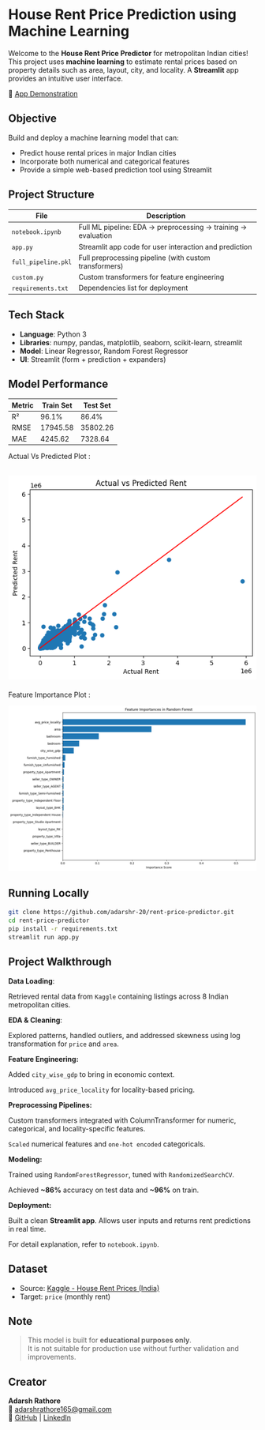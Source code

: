 
# House Rent Price Prediction using Machine Learning

Welcome to the **House Rent Price Predictor** for metropolitan Indian cities!  
This project uses **machine learning** to estimate rental prices based on property details such as area, layout, city, and locality. A **Streamlit** app provides an intuitive user interface.

🎥 [App Demonstration](https://drive.google.com/file/d/1EHQE7LMGCoKXLzYoo4Mhc7bcH583bPAF/view?usp=sharing)


## Objective

Build and deploy a machine learning model that can:
- Predict house rental prices in major Indian cities
- Incorporate both numerical and categorical features
- Provide a simple web-based prediction tool using Streamlit



## Project Structure

| File                | Description                                                   |
|---------------------|---------------------------------------------------------------|
| `notebook.ipynb`    | Full ML pipeline: EDA → preprocessing → training → evaluation |
| `app.py`            | Streamlit app code for user interaction and prediction        |
| `full_pipeline.pkl` | Full preprocessing pipeline (with custom transformers)        |
| `custom.py`         | Custom transformers for feature engineering                   |
| `requirements.txt`  | Dependencies list for deployment                              |


## Tech Stack

- **Language**: Python 3
- **Libraries**: numpy, pandas, matplotlib, seaborn, scikit-learn, streamlit
- **Model**: Linear Regressor, Random Forest Regressor
- **UI**: Streamlit (form + prediction + expanders)


## Model Performance

| Metric | Train Set | Test Set |
|--------|-----------|----------|
| R²     | 96.1%     | 86.4%    |
| RMSE   | 17945.58  | 35802.26 |
| MAE    | 4245.62   | 7328.64  |

Actual Vs Predicted Plot :

![Actual Vs Predicted Plot](images/actual_predicted.png)
---
Feature Importance Plot : 

![Feature Importance](images/feature_importance.png)

## Running Locally

```bash
git clone https://github.com/adarshr-20/rent-price-predictor.git
cd rent-price-predictor
pip install -r requirements.txt
streamlit run app.py
```


## Project Walkthrough 

**Data Loading**: 

Retrieved rental data from `Kaggle` containing listings across 8 Indian metropolitan cities.

**EDA & Cleaning**: 

Explored patterns, handled outliers, and addressed skewness using log transformation for `price` and `area`.

**Feature Engineering:**

Added `city_wise_gdp` to bring in economic context.

Introduced `avg_price_locality` for locality-based pricing.

**Preprocessing Pipelines:**

Custom transformers integrated with ColumnTransformer for numeric, categorical, and locality-specific features.

`Scaled` numerical features and `one-hot encoded` categoricals.

**Modeling:**

Trained using `RandomForestRegressor`, tuned with `RandomizedSearchCV`.

Achieved **~86%** accuracy on test data and **~96%** on train.

**Deployment:**

Built a clean **Streamlit app**. Allows user inputs and returns rent predictions in real time.


For detail explanation, refer to `notebook.ipynb`.


## Dataset

- Source: [Kaggle - House Rent Prices (India)](https://www.kaggle.com/datasets/saisaathvik/house-rent-prices-of-metropolitan-cities-in-india)
- Target: `price` (monthly rent)

## Note

> This model is built for **educational purposes only**.  
It is not suitable for production use without further validation and improvements.

## Creator

**Adarsh Rathore**  
📧 [adarshrathore165@gmail.com](mailto:adarshrathore165@gmail.com)  
🔗 [GitHub](https://github.com/adarshr-20) | [LinkedIn](https://www.linkedin.com/in/adarshr20/)
